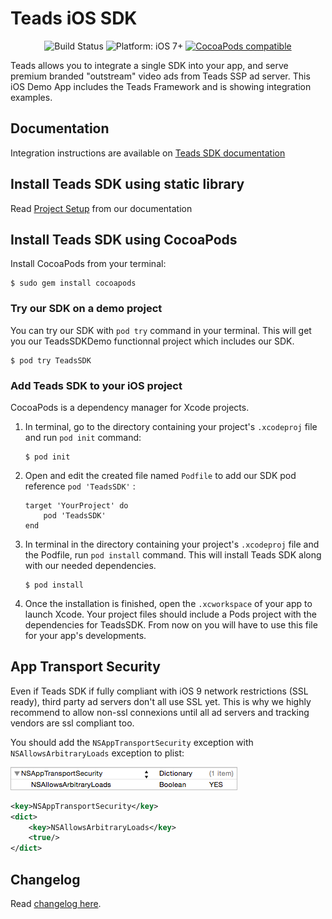 # Teads iOS SDK

<p align="center">
    <img src="https://jenkins.teads.net/job/TeadsSDK-iOS_master/badge/icon" alt="Build Status"/>
    <img src="https://img.shields.io/badge/platform-iOS%207%2B-blue.svg?style=flat" alt="Platform: iOS 7+"/>
    <a href="https://cocoapods.org/?q=TeadsSDK"><img src="https://img.shields.io/cocoapods/v/TeadsSDK.svg" alt="CocoaPods compatible" /></a>
</p>

Teads allows you to integrate a single SDK into your app, and serve premium branded "outstream" video ads from Teads SSP ad server. 
This iOS Demo App includes the Teads Framework and is showing integration examples.

## Documentation

Integration instructions are available on [Teads SDK documentation](http://mobile.teads.tv/sdk/documentation/)

## Install Teads SDK using static library

Read [Project Setup](http://mobile.teads.tv/sdk/documentation/ios/ios-project-setup) from our documentation

## Install Teads SDK using CocoaPods

Install CocoaPods from your terminal:

```
$ sudo gem install cocoapods
```

### Try our SDK on a demo project

You can try our SDK with `pod try` command in your terminal. This will get you our TeadsSDKDemo functionnal project which includes our SDK.

```
$ pod try TeadsSDK
```

### Add Teads SDK to your iOS project

CocoaPods is a dependency manager for Xcode projects.

1. In terminal, go to the directory containing your project's `.xcodeproj` file and run `pod init` command:

    ```
    $ pod init
    ```

2. Open and edit the created file named `Podfile` to add our SDK pod reference `pod 'TeadsSDK'` :

    ```
    target 'YourProject' do
        pod 'TeadsSDK'
    end
    ```

3. In terminal in the directory containing your project's `.xcodeproj` file and the Podfile, run `pod install` command. This will install Teads SDK along with our needed dependencies.

    ```
    $ pod install
    ```

4. Once the installation is finished, open the `.xcworkspace` of your app to launch Xcode. Your project files should include a Pods project with the dependencies for TeadsSDK. From now on you will have to use this file for your app's developments.

## App Transport Security

Even if Teads SDK if fully compliant with iOS 9 network restrictions (SSL ready), third party ad servers don't all use SSL yet. This is why we highly recommend to allow non-ssl connexions until all ad servers and tracking vendors are ssl compliant too.

You should add the `NSAppTransportSecurity` exception with `NSAllowsArbitraryLoads` exception to plist:

![AppTransportSecurity](AppTransportSecurity.png)

```xml
<key>NSAppTransportSecurity</key>
<dict>
    <key>NSAllowsArbitraryLoads</key>
    <true/>
</dict>
```

## Changelog

Read [changelog here](https://github.com/teads/TeadsSDK-iOS/blob/master/CHANGELOG.md). 
